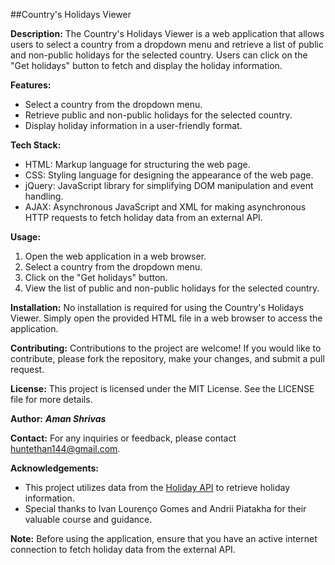##Country's Holidays Viewer

**Description:**
The Country's Holidays Viewer is a web application that allows users to select a country from a dropdown menu and retrieve a list of public and non-public holidays for the selected country. Users can click on the "Get holidays" button to fetch and display the holiday information.

**Features:**
- Select a country from the dropdown menu.
- Retrieve public and non-public holidays for the selected country.
- Display holiday information in a user-friendly format.

**Tech Stack:**
- HTML: Markup language for structuring the web page.
- CSS: Styling language for designing the appearance of the web page.
- jQuery: JavaScript library for simplifying DOM manipulation and event handling.
- AJAX: Asynchronous JavaScript and XML for making asynchronous HTTP requests to fetch holiday data from an external API.

**Usage:**
1. Open the web application in a web browser.
2. Select a country from the dropdown menu.
3. Click on the "Get holidays" button.
4. View the list of public and non-public holidays for the selected country.

**Installation:**
No installation is required for using the Country's Holidays Viewer. Simply open the provided HTML file in a web browser to access the application.

**Contributing:**
Contributions to the project are welcome! If you would like to contribute, please fork the repository, make your changes, and submit a pull request.

**License:**
This project is licensed under the MIT License. See the LICENSE file for more details.

**Author:**
***Aman Shrivas***

**Contact:**
For any inquiries or feedback, please contact huntethan144@gmail.com.

**Acknowledgements:**
- This project utilizes data from the [Holiday API](https://holidayapi.com/) to retrieve holiday information.
- Special thanks to  Ivan Lourenço Gomes and Andrii Piatakha for their valuable course and guidance.

**Note:**
Before using the application, ensure that you have an active internet connection to fetch holiday data from the external API.
